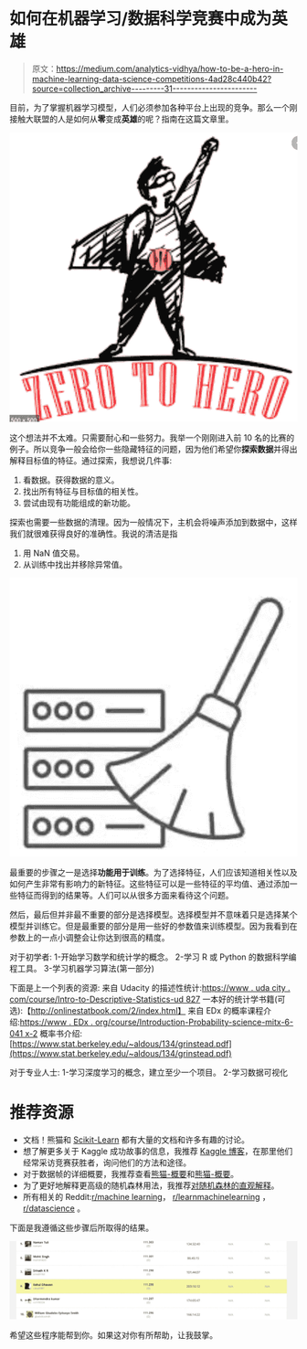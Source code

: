 # 如何在机器学习/数据科学竞赛中成为英雄

> 原文：<https://medium.com/analytics-vidhya/how-to-be-a-hero-in-machine-learning-data-science-competitions-4ad28c440b42?source=collection_archive---------31----------------------->

目前，为了掌握机器学习模型，人们必须参加各种平台上出现的竞争。那么一个刚接触大联盟的人是如何从**零**变成**英雄**的呢？指南在这篇文章里。

![](img/d6bfbf4b7c410a66d37ad948b6005ce4.png)

这个想法并不太难。只需要耐心和一些努力。我举一个刚刚进入前 10 名的比赛的例子。所以竞争一般会给你一些隐藏特征的问题，因为他们希望你**探索数据**并得出解释目标值的特征。通过探索，我想说几件事:

1.  看数据。获得数据的意义。
2.  找出所有特征与目标值的相关性。
3.  尝试由现有功能组成的新功能。

探索也需要一些数据的清理。因为一般情况下，主机会将噪声添加到数据中，这样我们就很难获得良好的准确性。我说的清洁是指

1.  用 NaN 值交易。
2.  从训练中找出并移除异常值。

![](img/6df1f7beebb36a7e5bd8cab8c5c2a374.png)

最重要的步骤之一是选择**功能用于训练**。为了选择特征，人们应该知道相关性以及如何产生非常有影响力的新特征。这些特征可以是一些特征的平均值、通过添加一些特征而得到的结果等。人们可以从很多方面来看待这个问题。

然后，最后但并非最不重要的部分是选择模型。选择模型并不意味着只是选择某个模型并训练它。但是最重要的部分是用一些好的参数值来训练模型。因为我看到在参数上的一点小调整会让你达到很高的精度。

对于初学者:
1-开始学习数学和统计学的概念。
2-学习 R 或 Python 的数据科学编程工具。
3-学习机器学习算法(第一部分)

下面是上一个列表的资源:
来自 Udacity 的描述性统计:[https://www . uda city . com/course/Intro-to-Descriptive-Statistics-ud 827](https://www.udacity.com/course/intro-to-descriptive-statistics--ud827)
一本好的统计学书籍(可选):【http://onlinestatbook.com/2/index.html】
来自 EDx 的概率课程介绍:[https://www . EDx . org/course/Introduction-Probability-science-mitx-6-041 x-2](https://www.edx.org/course/introduction-probability-science-mitx-6-041x-2)
概率书介绍:[https://www.stat.berkeley.edu/~aldous/134/grinstead.pdf](https://www.stat.berkeley.edu/~aldous/134/grinstead.pdf)

对于专业人士:
1-学习深度学习的概念，建立至少一个项目。
2-学习数据可视化

# 推荐资源

*   文档！熊猫和 [Scikit-Learn](http://scikit-learn.org/stable/documentation.html) 都有大量的文档和许多有趣的讨论。
*   想了解更多关于 Kaggle 成功故事的信息，我推荐 [Kaggle 博客](http://blog.kaggle.com/)，在那里他们经常采访竞赛获胜者，询问他们的方法和途径。
*   对于数据帧的详细概要，我推荐查看[熊猫-概要](https://github.com/mouradmourafiq/pandas-summary)和[熊猫-概要](https://github.com/pandas-profiling/pandas-profiling)。
*   为了更好地解释更高级的随机森林用法，我推荐[对随机森林的直观解释](https://towardsdatascience.com/intuitive-interpretation-of-random-forest-2238687cae45)。
*   所有相关的 Reddit:[r/machine learning](https://www.reddit.com/r/MachineLearning/)， [r/learnmachinelearning](https://www.reddit.com/r/learnmachinelearning/) ， [r/datascience](https://www.reddit.com/r/datascience/) 。

下面是我遵循这些步骤后所取得的结果。

![](img/d09acf93eaae7a8878bc842e1b39ca62.png)

希望这些程序能帮到你。如果这对你有所帮助，让我鼓掌。
